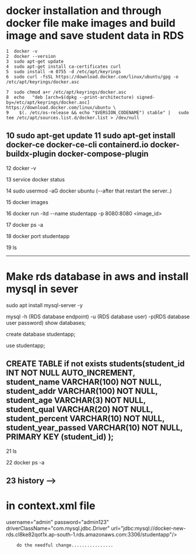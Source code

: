 # docker installation and through docker file make images and build image and save student data in RDS 

    1  docker -v
    2  docker --version
    3  sudo apt-get update
    4  sudo apt-get install ca-certificates curl
    5  sudo install -m 0755 -d /etc/apt/keyrings
    6  sudo curl -fsSL https://download.docker.com/linux/ubuntu/gpg -o /etc/apt/keyrings/docker.asc

    7  sudo chmod a+r /etc/apt/keyrings/docker.asc
    8  echo   "deb [arch=$(dpkg --print-architecture) signed-by=/etc/apt/keyrings/docker.asc] https://download.docker.com/linux/ubuntu \
    9    $(. /etc/os-release && echo "$VERSION_CODENAME") stable" |   sudo tee /etc/apt/sources.list.d/docker.list > /dev/null
   10  sudo apt-get update
   11  sudo apt-get install docker-ce docker-ce-cli containerd.io docker-buildx-plugin docker-compose-plugin
---------------------------------------------------------------------------------------------
   12  docker -v

   13  service docker status 

   14  sudo usermod -aG docker ubuntu (--after that restart the server..)

   15  docker images

   16  docker run -itd --name studentapp -p 8080:8080 <image_id>

   17  docker ps -a

   18  docker port studentapp

   19  ls
   
------------------------------------------------------------------------------------------

# Make rds database in aws and install mysql in sever

   sudo apt install mysql-server -y

mysql -h (RDS database endpoint) -u (RDS database user) -p(RDS database user password)
show databases;

create database studentapp;

use studentapp;

CREATE TABLE if not exists students(student_id INT NOT NULL AUTO_INCREMENT,
	student_name VARCHAR(100) NOT NULL,
    student_addr VARCHAR(100) NOT NULL,
	student_age VARCHAR(3) NOT NULL,
	student_qual VARCHAR(20) NOT NULL,
	student_percent VARCHAR(10) NOT NULL,
	student_year_passed VARCHAR(10) NOT NULL,
	PRIMARY KEY (student_id)
);
-----------------------------------------------------------------------------------
   21  ls

   22  docker ps -a

   23  history -->
-------------------------------------------------------------------------------------
# in context.xml file 
username="admin"
        password="admin123"
        driverClassName="com.mysql.jdbc.Driver"
        url="jdbc:mysql://docker-new-rds.cl8ke82qot1x.ap-south-1.rds.amazonaws.com:3306/studentapp"/>

        do the needful change................